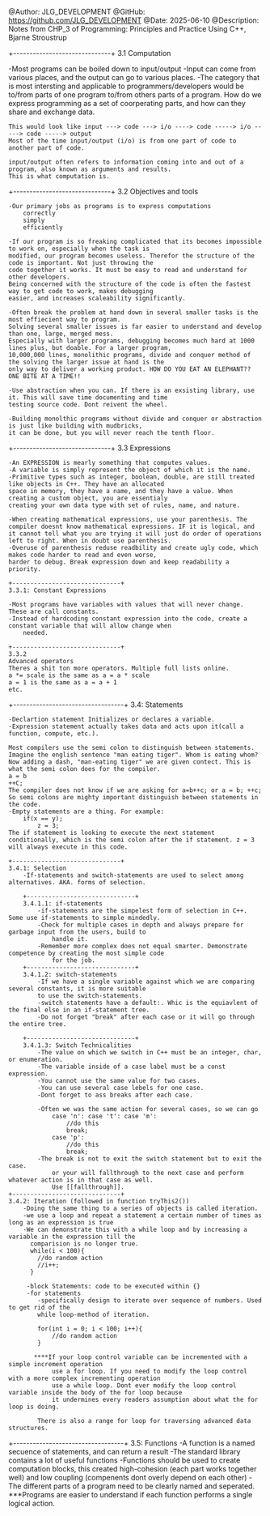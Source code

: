 @Author: JLG_DEVELOPMENT
@GitHub: https://github.com/JLG_DEVELOPMENT
@Date: 2025-06-10
@Description: Notes from CHP_3 of Programming: Principles and Practice Using C++, Bjarne Stroustrup


+------------------------------+
3.1 Computation

-Most programs can be boiled down to input/output
-Input can come from various places, and the output can go to various places.
-The category that is most intersting and applicable to programmers/developers would be to/from parts of one program
    to/from others parts of a program. How do we express programming as a set of coorperating parts, and how can 
    they share and exchange data.

    This would look like input ---> code ---> i/o ----> code -----> i/o -----> code -----> output
    Most of the time input/output (i/o) is from one part of code to another part of code.

    input/output often refers to information coming into and out of a program, also known as arguments and results.
    This is what computation is.

+------------------------------+
3.2 Objectives and tools

    -Our primary jobs as programs is to express computations
        correctly
        simply
        efficiently

    -If our program is so freaking complicated that its becomes impossible to work on, especially when the task is
    modified, our program becomes useless. Therefor the structure of the code is important. Not just throwing the
    code together it works. It must be easy to read and understand for other developers. 
    Being concerned with the structure of the code is often the fastest way to get code to work, makes debugging
    easier, and increases scaleability significantly.

    -Often break the problem at hand down in several smaller tasks is the most effiecient way to program. 
    Solving several smaller issues is far easier to understand and develop than one, large, merged mess.
    Especially with larger programs, debugging becomes much hard at 1000 lines plus, but doable. For a larger program,
    10,000,000 lines, monolithic programs, divide and conquer method of the solving the larger issue at hand is the
    only way to deliver a working product. HOW DO YOU EAT AN ELEPHANT?? ONE BITE AT A TIME!!

    -Use abstraction when you can. If there is an exsisting library, use it. This will save time documenting and time
    testing source code. Dont reivent the wheel.

    -Building monolthic programs without divide and conquer or abstraction is just like building with mudbricks,
    it can be done, but you will never reach the tenth floor.


+------------------------------+
3.3 Expressions

    -An EXPRESSION is mearly something that computes values.  
    -A variable is simply represent the object of which it is the name. 
    -Primitive types such as integer, boolean, double, are still treated like objects in C++. They have an allocated
    space in memory, they have a name, and they have a value. When creating a custom object, you are essentialy 
    creating your own data type with set of rules, name, and nature.

    -When creating mathematical expressions, use your parenthesis. The compiler doesnt know mathematical expressions. IF it is logical, and it cannot tell what you are trying it will just do order of operations left to right. When in doubt use parenthesis. 
    -Overuse of parenthesis reduse readbility and create ugly code, which makes code harder to read and even worse,
    harder to debug. Break expression down and keep readability a priority.

    +------------------------------+
    3.3.1: Constant Expressions

    -Most programs have variables with values that will never change. These are call constants.
    -Instead of hardcoding constant expression into the code, create a constant variable that will allow change when
        needed.
    
    +------------------------------+
    3.3.2
    Advanced operators
    Theres a shit ton more operators. Multiple full lists online.
    a *= scale is the same as a = a * scale
    a = 1 is the same as a = a + 1
    etc.

+----------------------------------+
3.4: Statements

    -Declartion statement Initializes or declares a variable.
    -Expression statement actually takes data and acts upon it(call a function, compute, etc.).

    Most compilers use the semi colon to distinguish between statements. 
    Imagine the english sentence "man eating tiger". Whom is eating whom?
    Now adding a dash, "man-eating tiger" we are given contect. This is what the semi colon does for the compiler.
    a = b
    ++C; 
    The compiler does not know if we are asking for a=b++c; or a = b; ++c; So semi colons are mighty important distinguish between statements in the code.
    -Empty statements are a thing. For example:
        if(x == y);
            z = 3;
    The if statement is looking to execute the next statement conditionally, which is the semi colon after the if statement. z = 3 will always execute in this code. 

    +------------------------------+
    3.4.1: Selection
        -If-statements and switch-statements are used to select among alternatives. AKA. forms of selection.

        +------------------------------+
        3.4.1.1: if-statements
            -if-statements are the simpelest form of selection in C++. Some use if-statements to simple mindedly.
            -Check for multiple cases in depth and always prepare for garbage input from the users, build to 
                handle it. 
            -Remember more complex does not equal smarter. Demonstrate competence by creating the most simple code
                for the job.
        +------------------------------+
        3.4.1.2: switch-statements
            -If we have a single variable against which we are comparing several constants, it is more suitable
            to use the switch-statements.
            -switch statements have a default:. Whic is the equiavlent of the final else in an if-statement tree.
            -Do not forget "break" after each case or it will go through the entire tree.

        +------------------------------+
        3.4.1.3: Switch Technicalities
            -The value on which we switch in C++ must be an integer, char, or enumeration. 
            -The variable inside of a case label must be a const expression.
            -You cannot use the same value for two cases.
            -You can use several case lebels for one case.
            -Dont forget to ass breaks after each case.

            -Often we was the same action for several cases, so we can go
                case 'n': case 't': case 'm':
                    //do this
                    break;
                case 'p': 
                    //do this
                    break;
            -The break is not to exit the switch statement but to exit the case. 
                or your will fallthrough to the next case and perform whatever action is in that case as well.
                Use [[fallthrough]]. 
    +------------------------------+
    3.4.2: Iteration (followed in function tryThis2())
        -Doing the same thing to a series of objects is called iteration.
        -we use a loop and repeat a statement a certain number of times as long as an expression is true
        -We can demonstrate this with a while loop and by increasing a variable in the expression till the 
          comparision is no longer true.
          while(i < 100){
            //do random action
            //i++;
          }

         -block Statements: code to be executed within {}
         -for statements
            -specifically design to iterate over sequence of numbers. Used to get rid of the
            while loop-method of iteration.

            for(int i = 0; i < 100; i++){
                //do random action
            }

           ****If your loop control variable can be incremented with a simple increment operation
                use a for loop. If you need to modify the loop control with a more complex incrementing operation
                use a while loop. Dont ever modify the loop control variable inside the body of the for loop because
                it undermines every readers assumption about what the for loop is doing.

            There is also a range for loop for traversing advanced data structures. 
    
+----------------------------------+
3.5: Functions
    -A function is a named secuence of statements, and can return a result
    -The standard library contains a lot of useful functions
    -Functions should be used to create computation blocks, this created high-cohesion (each part works together well) and low coupling (compenents dont overly depend on each other)
    -The different parts of a program need to be clearly named and seperated. 
***Programs are easier to understand if each function performs a single logical action. 
    